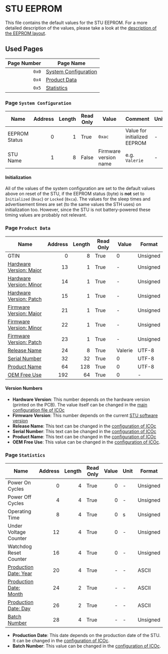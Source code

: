 # STU EEPROM

This file contains the default values for the STU EEPROM. For a more detailed description of the values, please take a look at the [description of the EEPROM layout](EEPROM.md).

## Used Pages

| Page Number | Page Name                                              |
| ----------: | ------------------------------------------------------ |
|       `0x0` | [System Configuration](#page:stu-system-configuration) |
|       `0x4` | [Product Data](#page:stu-product-data)                 |
|       `0x5` | [Statistics](#page:stu-statistics)                     |

<a name="page:stu-system-configuration"></a>

### Page `System Configuration`

| Name          | Address | Length | Read Only | Value                 | Comment                      | Unit | Format |
| ------------- | ------: | -----: | --------- | --------------------- | ---------------------------- | ---- | ------ |
| EEPROM Status |       0 |      1 | True      | `0xac`                | Value for initialized EEPROM | -    |        |
| STU Name      |       1 |      8 | False     | Firmware version name | e.g. `Valerie`               | -    | UTF-8  |

#### Initialization

All of the values of the system configuration are set to the default values above on reset of the STU, if the EEPROM status (byte) is **not** set to `Initialized` (`0xac`) or `Locked` (`0xca`). The values for the sleep times and advertisement times are set (to the same values the STH uses) on initialization too. However, since the STU is not battery-powered these timing values are probably not relevant.

<a name="page:stu-product-data"></a>

### Page `Product Data`

| Name                                                     | Address | Length | Read Only | Value   | Format   |
| -------------------------------------------------------- | ------: | -----: | --------- | ------- | -------- |
| GTIN                                                     |       0 |      8 | True      | 0       | Unsigned |
| [Hardware Version: Major](#value:stu-hardware-version) |      13 |      1 | True      | -       | Unsigned |
| [Hardware Version: Minor](#value:stu-hardware-version) |      14 |      1 | True      | -       | Unsigned |
| [Hardware Version: Patch](#value:stu-hardware-version) |      15 |      1 | True      | -       | Unsigned |
| [Firmware Version: Major](#value:stu-firmware-version)   |      21 |      1 | True      | -       | Unsigned |
| [Firmware Version: Minor](#value:stu-firmware-version)   |      22 |      1 | True      | -       | Unsigned |
| [Firmware Version: Patch](#value:stu-firmware-version)   |      23 |      1 | True      | -       | Unsigned |
| [Release Name](#value:stu-release-name)                  |      24 |      8 | True      | Valerie | UTF-8    |
| [Serial Number](#value:stu-serial-number)                |      32 |     32 | True      | 0       | UTF-8    |
| [Product Name](#value:stu-product-name)                  |      64 |    128 | True      | 0       | UTF-8    |
| [OEM Free Use](#value:stu-oem-free-use)                  |     192 |     64 | True      | 0       | -        |

#### Version Numbers

- <a name="value:stu-hardware-version"></a> **Hardware Version**: This number depends on the hardware version (printed on the PCB). The value itself can be changed in the [main configuration file of ICOc][config]
- <a name="value:stu-firmware-version"></a> **Firmware Version**: This number depends on the current [STU software version](https://github.com/MyTooliT/STU/releases)
- <a name="value:stu-release-name"></a> **Release Name**: This text can be changed in the [configuration of ICOc][config]
- <a name="value:stu-serial-number"></a> **Serial Number**: This text can be changed in the [configuration of ICOc][config]
- <a name="value:stu-product-name"></a> **Product Name**: This text can be changed in the [configuration of ICOc][config]
- <a name="value:stu-oem-free-use"></a> **OEM Free Use**: This value can be changed in the [configuration of ICOc][config].

[config]: https://github.com/MyTooliT/ICOc/blob/master/Configuration/config.yaml

<a name="page:stu-statistics"></a>

### Page `Statistics`

| Name                                                 | Address | Length | Read Only | Value | Unit | Format   |
| ---------------------------------------------------- | ------: | -----: | --------- | ----: | ---- | -------- |
| Power On Cycles                                      |       0 |      4 | True      |     0 | -    | Unsigned |
| Power Off Cycles                                     |       4 |      4 | True      |     0 | -    | Unsigned |
| Operating Time                                       |       8 |      4 | True      |     0 | s    | Unsigned |
| Under Voltage Counter                                |      12 |      4 | True      |     0 | -    | Unsigned |
| Watchdog Reset Counter                               |      16 |      4 | True      |     0 | -    | Unsigned |
| [Production Date: Year](#value:stu-production-date)  |      20 |      4 | True      |     - | -    | ASCII    |
| [Production Date: Month](#value:stu-production-date) |      24 |      2 | True      |     - | -    | ASCII    |
| [Production Date: Day](#value:stu-production-date)   |      26 |      2 | True      |     - | -    | ASCII    |
| [Batch Number](#value:stu-batch-number)              |      28 |      4 | True      |     - | -    | Unsigned |

- <a name="value:stu-production-date">**Production Date**:</a> This date depends on the production date of the STU. It can be changed in the [configuration of ICOc][config].
- <a name="value:stu-batch-number">**Batch Number**:</a> This value can be changed in the [configuration of ICOc][config].
